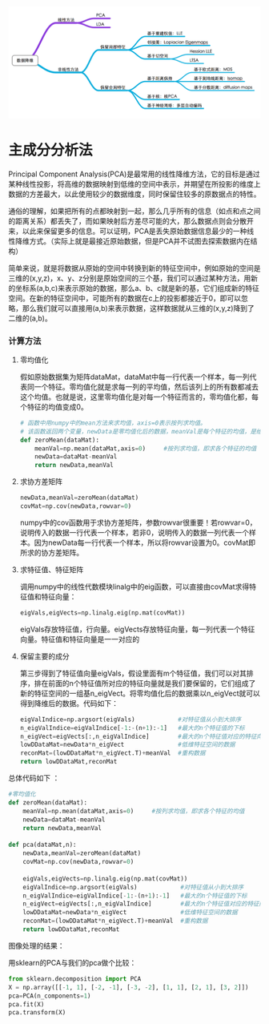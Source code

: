 ![d8e5ed64e4804bf78a3e460765f93324_r](pic/d8e5ed64e4804bf78a3e460765f93324_r.jpg)



# 主成分分析法

Principal Component Analysis(PCA)是最常用的线性降维方法，它的目标是通过某种线性投影，将高维的数据映射到低维的空间中表示，并期望在所投影的维度上数据的方差最大，以此使用较少的数据维度，同时保留住较多的原数据点的特性。

通俗的理解，如果把所有的点都映射到一起，那么几乎所有的信息（如点和点之间的距离关系）都丢失了，而如果映射后方差尽可能的大，那么数据点则会分散开来，以此来保留更多的信息。可以证明，PCA是丢失原始数据信息最少的一种线性降维方式。（实际上就是最接近原始数据，但是PCA并不试图去探索数据内在结构）

简单来说，就是将数据从原始的空间中转换到新的特征空间中，例如原始的空间是三维的(x,y,z)，x、y、z分别是原始空间的三个基，我们可以通过某种方法，用新的坐标系(a,b,c)来表示原始的数据，那么a、b、c就是新的基，它们组成新的特征空间。在新的特征空间中，可能所有的数据在c上的投影都接近于0，即可以忽略，那么我们就可以直接用(a,b)来表示数据，这样数据就从三维的(x,y,z)降到了二维的(a,b)。

### 计算方法

1. 零均值化

   假如原始数据集为矩阵dataMat，dataMat中每一行代表一个样本，每一列代表同一个特征。零均值化就是求每一列的平均值，然后该列上的所有数都减去这个均值。也就是说，这里零均值化是对每一个特征而言的，零均值化都，每个特征的均值变成0。

   ```python
   # 函数中用numpy中的mean方法来求均值，axis=0表示按列求均值。
   # 该函数返回两个变量，newData是零均值化后的数据，meanVal是每个特征的均值，是给后面重构数据用的。
   def zeroMean(dataMat):        
       meanVal=np.mean(dataMat,axis=0)     #按列求均值，即求各个特征的均值  
       newData=dataMat-meanVal  
       return newData,meanVal  
   ```

2. 求协方差矩阵

   ```python
   newData,meanVal=zeroMean(dataMat)  
   covMat=np.cov(newData,rowvar=0)  
   ```

   numpy中的cov函数用于求协方差矩阵，参数rowvar很重要！若rowvar=0，说明传入的数据一行代表一个样本，若非0，说明传入的数据一列代表一个样本。因为newData每一行代表一个样本，所以将rowvar设置为0。covMat即所求的协方差矩阵。

3. 求特征值、特征矩阵

   调用numpy中的线性代数模块linalg中的eig函数，可以直接由covMat求得特征值和特征向量：

   ```python
   eigVals,eigVects=np.linalg.eig(np.mat(covMat))  
   ```

   eigVals存放特征值，行向量。eigVects存放特征向量，每一列代表一个特征向量。特征值和特征向量是一一对应的

4. 保留主要的成分

   第三步得到了特征值向量eigVals，假设里面有m个特征值，我们可以对其排序，排在前面的n个特征值所对应的特征向量就是我们要保留的，它们组成了新的特征空间的一组基n_eigVect。将零均值化后的数据乘以n_eigVect就可以得到降维后的数据。代码如下：

   ```python
   eigValIndice=np.argsort(eigVals)            #对特征值从小到大排序  
   n_eigValIndice=eigValIndice[-1:-(n+1):-1]   #最大的n个特征值的下标  
   n_eigVect=eigVects[:,n_eigValIndice]        #最大的n个特征值对应的特征向量  
   lowDDataMat=newData*n_eigVect               #低维特征空间的数据  
   reconMat=(lowDDataMat*n_eigVect.T)+meanVal  #重构数据  
   return lowDDataMat,reconMat  
   ```

总体代码如下 ：

```python
#零均值化  
def zeroMean(dataMat):        
    meanVal=np.mean(dataMat,axis=0)     #按列求均值，即求各个特征的均值  
    newData=dataMat-meanVal  
    return newData,meanVal  
  
def pca(dataMat,n):  
    newData,meanVal=zeroMean(dataMat)  
    covMat=np.cov(newData,rowvar=0)    
      
    eigVals,eigVects=np.linalg.eig(np.mat(covMat))
    eigValIndice=np.argsort(eigVals)            #对特征值从小到大排序  
    n_eigValIndice=eigValIndice[-1:-(n+1):-1]   #最大的n个特征值的下标  
    n_eigVect=eigVects[:,n_eigValIndice]        #最大的n个特征值对应的特征向量  
    lowDDataMat=newData*n_eigVect               #低维特征空间的数据  
    reconMat=(lowDDataMat*n_eigVect.T)+meanVal  #重构数据  
    return lowDDataMat,reconMat  
```

图像处理的结果：



用sklearn的PCA与我们的pca做个比较：

```python
from sklearn.decomposition import PCA
X = np.array([[-1, 1], [-2, -1], [-3, -2], [1, 1], [2, 1], [3, 2]])
pca=PCA(n_components=1)
pca.fit(X)
pca.transform(X)
```